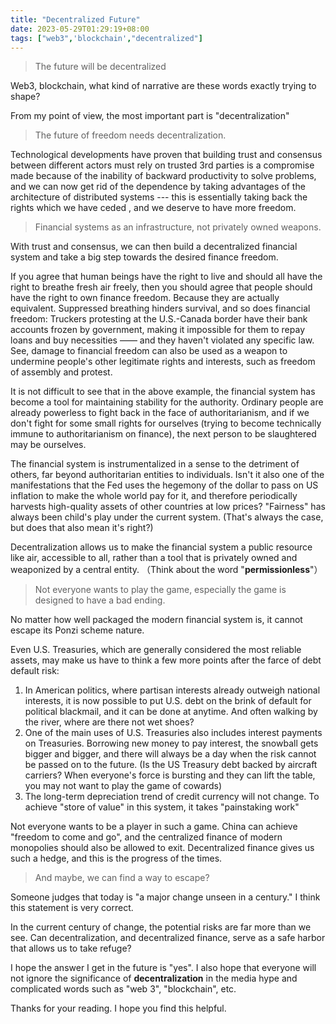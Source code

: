 ```yaml
---
title: "Decentralized Future"
date: 2023-05-29T01:29:19+08:00
tags: ["web3",'blockchain',"decentralized"]
---
```


>The future will be decentralized


Web3, blockchain, what kind of narrative are these words  exactly trying to shape?

From my point of view, the most important part is "decentralization" 

> The future of freedom needs decentralization.

Technological developments have proven that building trust and consensus between different actors must rely on trusted 3rd parties is  a compromise made because of the inability of backward productivity to solve problems, and we can now get rid of the dependence by taking advantages of the architecture of distributed systems  ---  this is essentially taking back the rights which we have ceded , and we deserve to have more freedom.

> Financial systems as an infrastructure, not privately owned weapons.

With trust and consensus, we can then build a decentralized financial system and take a big step towards the desired finance freedom.

If you agree that human beings have the right to live and should all have the right to breathe fresh air freely, then you should agree that people should have the right to own finance freedom. Because they are actually equivalent. Suppressed breathing hinders survival, and so does financial freedom: Truckers protesting at the U.S.-Canada border have their bank accounts frozen by government, making it impossible for them to repay loans and buy necessities —— and they haven't violated any specific law. See, damage to financial freedom can also be used as a weapon to undermine people's other legitimate rights and interests, such as freedom of assembly and protest. 

It is not difficult to see that in the above example, the financial system has become a tool for maintaining stability for the authority. Ordinary people are already powerless to fight back in the face of authoritarianism, and if we don't fight for some small rights for ourselves (trying to become technically immune to authoritarianism on finance), the next person to be slaughtered may be ourselves. 

The financial system is instrumentalized in a sense to the detriment of others, far beyond authoritarian entities to individuals. Isn't it also one of the manifestations that the Fed uses the hegemony of the dollar to pass on US inflation to make the whole world pay for it, and therefore periodically harvests high-quality assets of other countries at low prices? "Fairness" has always been child's play under the current system. (That's always the case, but does that also mean it's right?)


Decentralization allows us to make the financial system a public resource like air, accessible to all, rather than a tool that is privately owned and weaponized by a central entity. （Think about the word "**permissionless**"）

> Not everyone wants to play the game, especially the game is designed to have a bad ending.

No matter how well packaged the modern financial system is, it cannot escape its Ponzi scheme nature.


Even U.S. Treasuries, which are generally considered the most reliable assets, may make us have to think a few more points after the farce of debt default risk:
1. In American politics, where partisan interests already outweigh national interests, it is now possible to put U.S. debt on the brink of default for political blackmail, and it can be done at anytime. And often walking by the river, where are there not wet shoes?
2. One of the main uses of U.S. Treasuries also includes interest payments on Treasuries. Borrowing new money to pay interest, the snowball gets bigger and bigger, and there will always be a day when the risk cannot be passed on to the future. (Is the US Treasury debt backed by aircraft carriers?  When everyone's force is bursting and they can lift the table, you may not want to play the game of cowards)
3. The long-term depreciation trend of credit currency will not change. To achieve "store of value" in this system, it takes "painstaking work"

Not everyone wants to be a player in such a game. China can achieve "freedom to come and go", and the centralized finance of modern monopolies should also be allowed to exit. Decentralized finance gives us such a hedge, and this is the progress of the times.

> And maybe, we can find a way to escape?

Someone judges that today is "a major change unseen in a century." I think this statement is very correct.

In the current century of change, the potential risks are far more than we see. Can decentralization, and decentralized finance, serve as a safe harbor that allows us to take refuge?

I hope the answer I get in the future is "yes". I also hope that everyone will not ignore the significance of **decentralization** in the media hype and complicated words such as "web 3", "blockchain", etc.

Thanks for your reading. I hope you find this helpful.